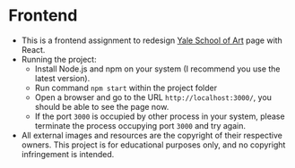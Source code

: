 # Frontend
 - This is a frontend assignment to redesign [Yale School of Art](https://www.art.yale.edu/) page with React. 
 - Running the project:
   - Install Node.js and npm on your system (I recommend you use the latest version).
   - Run command `npm start` within the project folder
   - Open a browser and go to the URL `http://localhost:3000/`, you should be able to see the page now.
   - If the port `3000` is occupied by other process in your system, please terminate the process occupying port `3000` and try again.
 - All external images and resources are the copyright of their respective owners. This project is for educational purposes only, and no copyright infringement is intended.